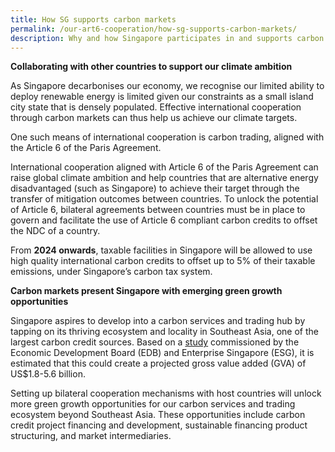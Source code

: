 ```yaml
---
title: How SG supports carbon markets
permalink: /our-art6-cooperation/how-sg-supports-carbon-markets/
description: Why and how Singapore participates in and supports carbon trading
---
```

**Collaborating with other countries to support our climate ambition**

As Singapore decarbonises our economy, we recognise our limited ability to deploy renewable energy is limited given our constraints as a small island city state that is densely populated. Effective international cooperation through carbon markets can thus help us achieve our climate targets. 

One such means of international cooperation is carbon trading, aligned with the Article 6 of the Paris Agreement. 

International cooperation aligned with Article 6 of the Paris Agreement can raise global climate ambition and help countries that are alternative energy disadvantaged (such as Singapore) to achieve their target through the transfer of mitigation outcomes between countries. To unlock the potential of Article 6, bilateral agreements between countries must be in place to govern and facilitate the use of Article 6 compliant carbon credits to offset the NDC of a country.  

From **2024 onwards**, taxable facilities in Singapore will be allowed to use high quality international carbon credits to offset up to 5% of their taxable emissions, under Singapore’s carbon tax system. 

**Carbon markets present Singapore with emerging green growth opportunities**

Singapore aspires to develop into a carbon services and trading hub by tapping on its thriving
ecosystem and locality in Southeast Asia, one of the largest carbon credit sources. Based on a [study](https:/www.edb.gov.sg/en/about-edb/media-releases-publications/singapore-is-well-positioned-to-become-a-carbon-services-and-trading-hub-for-southeast-asia-and-the-asia-pacific.html) commissioned by the Economic Development Board (EDB) and Enterprise Singapore (ESG),
it is estimated that this could create a projected gross value added (GVA) of US$1.8-5.6 billion.

Setting up bilateral cooperation mechanisms with host countries will unlock more green growth
opportunities for our carbon services and trading ecosystem beyond Southeast Asia. These
opportunities include carbon credit project financing and development, sustainable financing
product structuring, and market intermediaries.